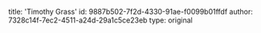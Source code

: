 title: 'Timothy Grass'
id: 9887b502-7f2d-4330-91ae-f0099b01ffdf
author: 7328c14f-7ec2-4511-a24d-29a1c5ce23eb
type: original

